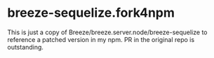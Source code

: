 # breeze-sequelize.fork4npm
This is just a copy of Breeze/breeze.server.node/breeze-sequelize to reference a patched version in my npm. PR in the original repo is outstanding.
